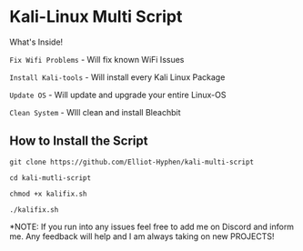 <h1> Kali-Linux Multi Script </h1>

What's Inside!

`Fix Wifi Problems`  - Will fix known WiFi Issues

`Install Kali-tools` - Will install every Kali Linux Package 

`Update OS`          - Will update and upgrade your entire Linux-OS

`Clean System`       - WIll clean and install Bleachbit

<h2> How to Install the Script </h2>
  
```
git clone https://github.com/Elliot-Hyphen/kali-multi-script

cd kali-mutli-script

chmod +x kalifix.sh

./kalifix.sh
```

*NOTE: If you run into any issues feel free to add me on Discord and inform me. Any feedback will help and I am always taking on new PROJECTS!
